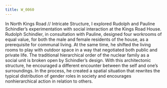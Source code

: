 ```yaml
---
title: W_0060
---
```

In North Kings Road // Intricate Structure, I explored Rudolph and Pauline Schindler’s experimentation with social interaction at the Kings Road House. Rudolph Schindler, in consultation with Pauline, designed four workrooms of equal value, for both the male and female residents of the house, as a prerequisite for communal living. At the same time, he shifted the living rooms to play with outdoor space in a way that negotiated both public and private life. The traditional hierarchical order of the nuclear family as a social unit is broken open by Schindler’s design. With this architectonic structure, he encouraged a different encounter between the self and one’s surroundings. In the process, he created a spatial situation that rewrites the typical distribution of gender roles in society and encourages nonhierarchical action in relation to others.